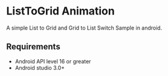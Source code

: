 ListToGrid Animation
====================

A simple List to Grid and Grid to List Switch Sample in android.

## Requirements

- Android API level 16 or greater
- Android studio 3.0+
